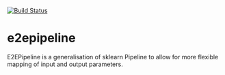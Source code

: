 [![Build Status](https://travis-ci.com/ftrojan/e2epipeline.svg?branch=master)](https://travis-ci.com/ftrojan/e2epipeline)


# e2epipeline
E2EPipeline is a generalisation of sklearn Pipeline to allow for more flexible mapping of input and output parameters.
